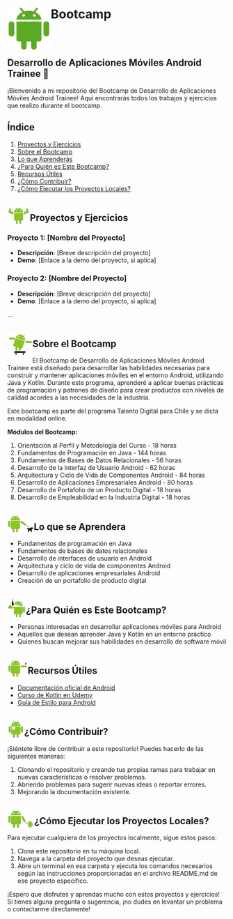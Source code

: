 <h1>
  <img src="Android-Logo.png" alt="Logo" width="100" height="100" align="left">
  Bootcamp
</h1>
<br>
<br>

## Desarrollo de Aplicaciones Móviles Android Trainee 📱

¡Bienvenido a mi repositorio del Bootcamp de Desarrollo de Aplicaciones Móviles Android Trainee! Aquí encontrarás todos los trabajos y ejercicios que realizo durante el bootcamp.

## Índice

1. [Proyectos y Ejercicios](#proyectos-y-ejercicios)
2. [Sobre el Bootcamp](#sobre-el-bootcamp)
3. [Lo que Aprenderás](#lo-que-aprenderás)
4. [¿Para Quién es Este Bootcamp?](#para-quién-es-este-bootcamp)
5. [Recursos Útiles](#recursos-útiles)
6. [¿Cómo Contribuir?](#cómo-contribuir)
7. [¿Cómo Ejecutar los Proyectos Locales?](#cómo-ejecutar-los-proyectos-locales)
   <br>
   <br>

<img src="images/android_1.png" alt="Logo"  align="left">

## Proyectos y Ejercicios

### Proyecto 1: [Nombre del Proyecto]

- **Descripción**: [Breve descripción del proyecto]
- **Demo**: [Enlace a la demo del proyecto, si aplica]

### Proyecto 2: [Nombre del Proyecto]

- **Descripción**: [Breve descripción del proyecto]
- **Demo**: [Enlace a la demo del proyecto, si aplica]

...
<br>
<br>

<img src="images/android_2.png" alt="Logo"  align="left">

## Sobre el Bootcamp

El Bootcamp de Desarrollo de Aplicaciones Móviles Android Trainee está diseñado para desarrollar las habilidades necesarias para construir y mantener aplicaciones móviles en el entorno Android, utilizando Java y Kotlin. Durante este programa, aprenderé a aplicar buenas prácticas de programación y patrones de diseño para crear productos con niveles de calidad acordes a las necesidades de la industria.

Este bootcamp es parte del programa Talento Digital para Chile y se dicta en modalidad online.

**Módulos del Bootcamp:**

1. Orientación al Perfil y Metodología del Curso - 18 horas
2. Fundamentos de Programación en Java - 144 horas
3. Fundamentos de Bases de Datos Relacionales - 56 horas
4. Desarrollo de la Interfaz de Usuario Android - 62 horas
5. Arquitectura y Ciclo de Vida de Componentes Android - 84 horas
6. Desarrollo de Aplicaciones Empresariales Android - 80 horas
7. Desarrollo de Portafolio de un Producto Digital - 18 horas
8. Desarrollo de Empleabilidad en la Industria Digital - 18 horas
   <br>
   <br>

<img src="images/android_3.png" alt="Logo"  align="left">

## Lo que se Aprendera

- Fundamentos de programación en Java
- Fundamentos de bases de datos relacionales
- Desarrollo de interfaces de usuario en Android
- Arquitectura y ciclo de vida de componentes Android
- Desarrollo de aplicaciones empresariales Android
- Creación de un portafolio de producto digital
  <br>
  <br>

<img src="images/android_4.png" alt="Logo"  align="left">

## ¿Para Quién es Este Bootcamp?

- Personas interesadas en desarrollar aplicaciones móviles para Android
- Aquellos que desean aprender Java y Kotlin en un entorno práctico
- Quienes buscan mejorar sus habilidades en desarrollo de software móvil
  <br>
  <br>

<img src="images/android_5.png" alt="Logo"  align="left">

## Recursos Útiles

- [Documentación oficial de Android](https://developer.android.com/docs)
- [Curso de Kotlin en Udemy](https://www.udemy.com/course/kotlin/)
- [Guía de Estilo para Android](https://developer.android.com/kotlin/style-guide)
  <br>
  <br>

<img src="images/android_6.png" alt="Logo"  align="left">

## ¿Cómo Contribuir?

¡Siéntete libre de contribuir a este repositorio! Puedes hacerlo de las siguientes maneras:

1. Clonando el repositorio y creando tus propias ramas para trabajar en nuevas características o resolver problemas.
2. Abriendo problemas para sugerir nuevas ideas o reportar errores.
3. Mejorando la documentación existente.
   <br>
   <br>

<img src="images/android_7.png" alt="Logo"  align="left">

## ¿Cómo Ejecutar los Proyectos Locales?

Para ejecutar cualquiera de los proyectos localmente, sigue estos pasos:

1. Clona este repositorio en tu máquina local.
2. Navega a la carpeta del proyecto que deseas ejecutar.
3. Abre un terminal en esa carpeta y ejecuta los comandos necesarios según las instrucciones proporcionadas en el archivo README.md de ese proyecto específico.

¡Espero que disfrutes y aprendas mucho con estos proyectos y ejercicios! Si tienes alguna pregunta o sugerencia, ¡no dudes en levantar un problema o contactarme directamente!
